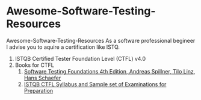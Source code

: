 # Awesome-Software-Testing-Resources
Awesome-Software-Testing-Resources
As a software professional begineer I advise you to aquire a certification like ISTQ. 
1. ISTQB Certified Tester Foundation Level (CTFL) v4.0
2. Books for CTFL
   1. <a href="Software%20Testing%20Foundations%20A%20Study%20Guide%20for%20the%20Certified%20Tester%20Exam%5B5309302%5D.PDF"> Software Testing Foundations 4th Edition, Andreas Spillner, Tilo Linz, Hans Schaefer </a>
   2. <a href="https://www.istqb.org/certifications/certified-tester-foundation-level">ISTQB CTFL Syllabus  and Sample set of Examinations for Preparation </a>
